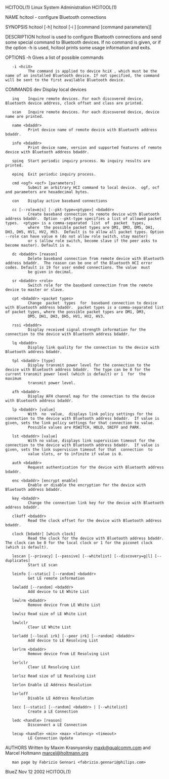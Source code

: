 HCITOOL(1)                                                                               Linux System Administration                                                                               HCITOOL(1)

NAME
       hcitool - configure Bluetooth connections

SYNOPSIS
       hcitool [-h]
       hcitool [-i <hciX>] [command [command parameters]]

DESCRIPTION
       hcitool  is used to configure Bluetooth connections and send some special command to Bluetooth devices. If no command is given, or if the option -h is used, hcitool prints some usage information and
       exits.

OPTIONS
       -h     Gives a list of possible commands

       -i <hciX>
              The command is applied to device hciX , which must be the name of an installed Bluetooth device. If not specified, the command will be sent to the first available Bluetooth device.

COMMANDS
       dev    Display local devices

       inq    Inquire remote devices. For each discovered device, Bluetooth device address, clock offset and class are printed.

       scan   Inquire remote devices. For each discovered device, device name are printed.

       name <bdaddr>
              Print device name of remote device with Bluetooth address bdaddr.

       info <bdaddr>
              Print device name, version and supported features of remote device with Bluetooth address bdaddr.

       spinq  Start periodic inquiry process. No inquiry results are printed.

       epinq  Exit periodic inquiry process.

       cmd <ogf> <ocf> [parameters]
              Submit an arbitrary HCI command to local device.  ogf, ocf and parameters are hexadecimal bytes.

       con    Display active baseband connections

       cc [--role=m|s] [--pkt-type=<ptype>] <bdaddr>
              Create baseband connection to remote device with Bluetooth address bdaddr.  Option --pkt-type specifies a list of allowed packet types.  <ptype> is a comma-separated  list  of  packet  types,
              where  the possible packet types are DM1, DM3, DM5, DH1, DH3, DH5, HV1, HV2, HV3.  Default is to allow all packet types. Option --role can have value m (do not allow role switch, stay master)
              or s (allow role switch, become slave if the peer asks to become master). Default is m.

       dc <bdaddr> [reason]
              Delete baseband connection from remote device with Bluetooth address bdaddr.  The reason can be one of the Bluetooth HCI error codes. Default is 19 for user ended connections. The value  must
              be given in decimal.

       sr <bdaddr> <role>
              Switch role for the baseband connection from the remote device to master or slave.

       cpt <bdaddr> <packet types>
              Change  packet  types  for  baseband connection to device with Bluetooth address bdaddr.  packet types is a comma-separated list of packet types, where the possible packet types are DM1, DM3,
              DM5, DH1, DH3, DH5, HV1, HV2, HV3.

       rssi <bdaddr>
              Display received signal strength information for the connection to the device with Bluetooth address bdaddr.

       lq <bdaddr>
              Display link quality for the connection to the device with Bluetooth address bdaddr.

       tpl <bdaddr> [type]
              Display transmit power level for the connection to the device with Bluetooth address bdaddr.  The type can be 0 for the current transmit power level (which is default) or 1  for  the  maximum
              transmit power level.

       afh <bdaddr>
              Display AFH channel map for the connection to the device with Bluetooth address bdaddr.

       lp <bdaddr> [value]
              With  no  value,  displays link policy settings for the connection to the device with Bluetooth address bdaddr.  If value is given, sets the link policy settings for that connection to value.
              Possible values are RSWITCH, HOLD, SNIFF and PARK.

       lst <bdaddr> [value]
              With no value, displays link supervision timeout for the connection to the device with Bluetooth address bdaddr.  If value is given, sets the link supervision timeout for that  connection  to
              value slots, or to infinite if value is 0.

       auth <bdaddr>
              Request authentication for the device with Bluetooth address bdaddr.

       enc <bdaddr> [encrypt enable]
              Enable or disable the encryption for the device with Bluetooth address bdaddr.

       key <bdaddr>
              Change the connection link key for the device with Bluetooth address bdaddr.

       clkoff <bdaddr>
              Read the clock offset for the device with Bluetooth address bdaddr.

       clock [bdaddr] [which clock]
              Read the clock for the device with Bluetooth address bdaddr.  The clock can be 0 for the local clock or 1 for the piconet clock (which is default).

       lescan [--privacy] [--passive] [--whitelist] [--discovery=g|l] [--duplicates]
              Start LE scan

       leinfo [--static] [--random] <bdaddr>
              Get LE remote information

       lewladd [--random] <bdaddr>
              Add device to LE White List

       lewlrm <bdaddr>
              Remove device from LE White List

       lewlsz Read size of LE White List

       lewlclr
              Clear LE White List

       lerladd [--local irk] [--peer irk] [--random] <bdaddr>
              Add device to LE Resolving List

       lerlrm <bdaddr>
              Remove device from LE Resolving List

       lerlclr
              Clear LE Resolving List

       lerlsz Read size of LE Resolving List

       lerlon Enable LE Address Resolution

       lerloff
              Disable LE Address Resolution

       lecc [--static] [--random] <bdaddr> | [--whitelist]
              Create a LE Connection

       ledc <handle> [reason]
              Disconnect a LE Connection

       lecup <handle> <min> <max> <latency> <timeout>
              LE Connection Update

AUTHORS
       Written by Maxim Krasnyansky <maxk@qualcomm.com> and Marcel Holtmann <marcel@holtmann.org>

       man page by Fabrizio Gennari <fabrizio.gennari@philips.com>

BlueZ                                                                                            Nov 12 2002                                                                                       HCITOOL(1)
